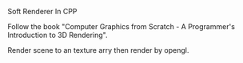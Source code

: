 Soft Renderer In CPP

Follow the book "Computer Graphics from Scratch - A Programmer's Introduction to 3D Rendering".

Render scene to an texture arry then render by opengl.
